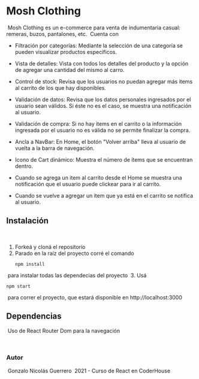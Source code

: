 # Mosh Clothing
​
Mosh Clothing es un e-commerce para venta de indumentaria casual: remeras, buzos, pantalones, etc.
​
Cuenta con
​
- Filtración por categorías: Mediante la selección de una categoría se pueden visualizar productos específicos.
- Vista de detalles: Vista con todos los detalles del producto y la opción de agregar una cantidad del mismo al carro.
- Control de stock: Revisa que los usuarios no puedan agregar más items al carrito de los que hay disponibles.
- Validación de datos: Revisa que los datos personales ingresados por el usuario sean válidos. Si éste no es el caso, se muestra una notificación al usuario.
- Validación de compra: Si no hay items en el carrito o la información ingresada por el usuario no es válida no se permite finalizar la compra.
- Ancla a NavBar: En Home, el botón "Volver arriba" lleva al usuario de vuelta a la barra de navegación.
- Icono de Cart dinámico: Muestra el número de ítems que se encuentran dentro.

- Cuando se agrega un item al carrito desde el Home se muestra una notificación que el usuario puede clickear para ir al carrito. 
- Cuando se vuelve a agregar un item que ya está en el carrito se notifica al usuario.
​
## Instalación
​
1. Forkeá y cloná el repositorio
​
2. Parado en la raíz del proyecto corré el comando 
​
   ```
   npm install
   ```
​
    para instalar todas las dependecias del proyecto
​
3. Usá 
​
   ```
   npm start
   ```
​
    para correr el proyecto, que estará disponible en http://localhost:3000
​
​
​
## Dependencias
​
Uso de React Router Dom para la navegación

​
### Autor
​
Gonzalo Nicolás Guerrero
​
2021 - Curso de React en CoderHouse
